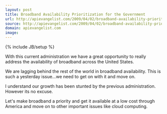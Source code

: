```yaml
---
layout: post
title: Broadband Availability Prioritization for the Government
url: http://apievangelist.com/2009/04/02/broadband-availability-prioritization-for-the-government/
source: http://apievangelist.com/2009/04/02/broadband-availability-prioritization-for-the-government/
domain: apievangelist.com
image: 
---
```

{% include JB/setup %}<p>With this current administration we have a great opportunity to really address the availability of broadband across the United States.<p></p>
We are lagging behind the rest of the world in broadband availability. This is such a yesterday issue...we need to get on with it and move on.<p></p>
I understand our growth has been stunted by the previous administration. However its no excuse.<p></p>
Let's make broadband a priority and get it available at a low cost through America and move on to other important issues like cloud computing.</p>
